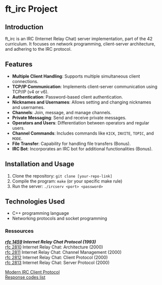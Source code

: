 # ft_irc Project

## Introduction
ft_irc is an IRC (Internet Relay Chat) server implementation, part of the 42 curriculum. It focuses on network programming, client-server architecture, and adhering to the IRC protocol.

## Features
- **Multiple Client Handling**: Supports multiple simultaneous client connections.
- **TCP/IP Communication**: Implements client-server communication using TCP/IP (v4 or v6).
- **Authentication**: Password-based client authentication.
- **Nicknames and Usernames**: Allows setting and changing nicknames and usernames.
- **Channels**: Join, message, and manage channels.
- **Private Messaging**: Send and receive private messages.
- **Operators and Users**: Differentiation between operators and regular users.
- **Channel Commands**: Includes commands like `KICK`, `INVITE`, `TOPIC`, and `MODE`.
- **File Transfer**: Capability for handling file transfers (Bonus).
- **IRC Bot**: Incorporates an IRC bot for additional functionalities (Bonus).

## Installation and Usage
1. Clone the repository: `git clone [your-repo-link]`
2. Compile the program: `make` (or your specific make rule)
3. Run the server: `./ircserv <port> <password>`

## Technologies Used
- C++ programming language
- Networking protocols and socket programming

### Ressources
***[rfc 1459](https://www.rfc-editor.org/rfc/rfc1459) Internet Relay Chat Protocol (1993)***  
[rfc 2810](https://www.rfc-editor.org/rfc/rfc2810) Internet Relay Chat: Architecture (2000)  
[rfc 2811](https://www.rfc-editor.org/rfc/rfc2811) Internet Relay Chat: Channel Management (2000)  
[rfc 2812](https://www.rfc-editor.org/rfc/rfc2812) Internet Relay Chat: Client Protocol (2000)  
[rfc 2813](https://www.rfc-editor.org/rfc/rfc2813) Internet Relay Chat: Server Protocol (2000)  

[Modern IRC Client Protocol](https://modern.ircdocs.horse/)  
[Response codes list](https://www.alien.net.au/irc/irc2numerics.html)  
